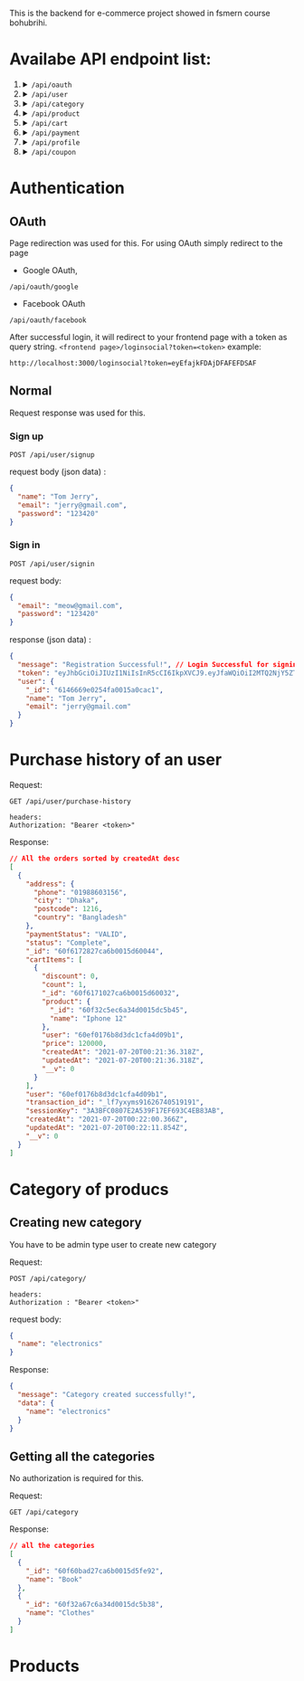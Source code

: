 This is the backend for e-commerce project showed in fsmern course bohubrihi.

# Availabe API endpoint list:

1. <details><summary><code>/api/oauth</code></summary>

   1. `/google`
      1. `/`
         - `GET`
      2. `/redirect`
         - `GET`
   2. `/facebook`

      1. `/`
         - `GET`
      2. `/redirect`
         - `GET`

   </details>

2. <details><summary><code>/api/user</code></summary>

   1. `/signup`
      - `POST`
   2. `/signin`
      - `POST`
   3. `/purchase-history`
      - `GET`
   </details>

3. <details><summary><code>/api/category</code></summary>

   - `POST`
   - `GET`

   </details>

4. <details><summary><code>/api/product</code></summary>

   1. `/`
      - `POST`
   2. `/:id`
      - `GET`
      - `PUT`
   3. `/photo/:id`
      - `GET`
   4. `/filter`
      - `POST`
   5. `/reviews/:id`
      - `GET`
      - `POST`

   </details>

5. <details><summary><code>/api/cart</code></summary>

   1. `/`
      - `GET`
      - `POST`
      - `PUT`
   2. `/:id`
      - `DELETE`
   3. `/discount`
      - `POST`

   </details>

6. <details><summary><code>/api/payment</code></summary>

   1. `/`
      - `GET`
   2. `/ipn`
      - `POST`
   3. `/success`
      - `POST`
   4. `/cancel`
      - `POST`
   5. `/failure`
      - `POST`

   </details>

7. <details><summary><code>/api/profile</code></summary>

   - `GET`
   - `POST`

   </details>

8. <details><summary><code>/api/coupon</code></summary>

   1. `/`
      - `GET`
      - `POST`
   2. `/validate`
      - `POST`
      </details>

# Authentication

## OAuth

Page redirection was used for this.
For using OAuth simply redirect to the page

- Google OAuth,

```
/api/oauth/google
```

- Facebook OAuth

```
/api/oauth/facebook
```

After successful login, it will redirect to your frontend page with a token as query string. `<frontend page>/loginsocial?token=<token>`
example:

```
http://localhost:3000/loginsocial?token=eyEfajkFDAjDFAFEFDSAF
```

## Normal

Request response was used for this.

### Sign up

```
POST /api/user/signup
```

request body (json data) :

```json
{
  "name": "Tom Jerry",
  "email": "jerry@gmail.com",
  "password": "123420"
}
```

### Sign in

```
POST /api/user/signin
```

request body:

```json
{
  "email": "meow@gmail.com",
  "password": "123420"
}
```

response (json data) :

```json
{
  "message": "Registration Successful!", // Login Successful for signin
  "token": "eyJhbGciOiJIUzI1NiIsInR5cCI6IkpXVCJ9.eyJfaWQiOiI2MTQ2NjY5ZTAyNTRmYTAwMTVhMGNhYzEiLCJlbWFpbCI6ImplcnJ5QGdtYWlsLmNvbSIsInJvbGUiOiJ1c2VyIiwibmFtZSI6IlRvbSBKZXJyeSIsImlhdCI6MTYzMjAwMzc0MiwiZXhwIjoxNjMyNjA4NTQyfQ.Dj70LNNYpdjDS7qfDVWdIoVRrV8WZjeX1sq5TK-SiIg",
  "user": {
    "_id": "6146669e0254fa0015a0cac1",
    "name": "Tom Jerry",
    "email": "jerry@gmail.com"
  }
}
```

# Purchase history of an user

Request:

```
GET /api/user/purchase-history

headers:
Authorization: "Bearer <token>"
```

Response:

```json
// All the orders sorted by createdAt desc
[
  {
    "address": {
      "phone": "01988603156",
      "city": "Dhaka",
      "postcode": 1216,
      "country": "Bangladesh"
    },
    "paymentStatus": "VALID",
    "status": "Complete",
    "_id": "60f6172827ca6b0015d60044",
    "cartItems": [
      {
        "discount": 0,
        "count": 1,
        "_id": "60f6171027ca6b0015d60032",
        "product": {
          "_id": "60f32c5ec6a34d0015dc5b45",
          "name": "Iphone 12"
        },
        "user": "60ef0176b8d3dc1cfa4d09b1",
        "price": 120000,
        "createdAt": "2021-07-20T00:21:36.318Z",
        "updatedAt": "2021-07-20T00:21:36.318Z",
        "__v": 0
      }
    ],
    "user": "60ef0176b8d3dc1cfa4d09b1",
    "transaction_id": "_lf7yxyms91626740519191",
    "sessionKey": "3A3BFC0807E2A539F17EF693C4EB83AB",
    "createdAt": "2021-07-20T00:22:00.366Z",
    "updatedAt": "2021-07-20T00:22:11.854Z",
    "__v": 0
  }
]
```

# Category of producs

## Creating new category

You have to be admin type user to create new category

Request:

```
POST /api/category/

headers:
Authorization : "Bearer <token>"
```

request body:

```json
{
  "name": "electronics"
}
```

Response:

```json
{
  "message": "Category created successfully!",
  "data": {
    "name": "electronics"
  }
}
```

## Getting all the categories

No authorization is required for this.

Request:

```
GET /api/category
```

Response:

```json
// all the categories
[
  {
    "_id": "60f60bad27ca6b0015d5fe92",
    "name": "Book"
  },
  {
    "_id": "60f32a67c6a34d0015dc5b38",
    "name": "Clothes"
  }
]
```

# Products
